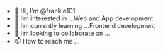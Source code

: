 - 👋 Hi, I’m @frankie101
- 👀 I’m interested in ...Web and App development
- 🌱 I’m currently learning ...Frontend development
- 💞️ I’m looking to collaborate on ...
- 📫 How to reach me ...

<!---
frankie101/frankie101 is a ✨ special ✨ repository because its `README.md` (this file) appears on your GitHub profile.
You can click the Preview link to take a look at your changes.
--->
